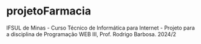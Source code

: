 # projetoFarmacia
IFSUL de Minas  - Curso Técnico de Informática para Internet  - Projeto para a disciplina de Programação WEB III,  Prof. Rodrigo Barbosa. 2024/2
